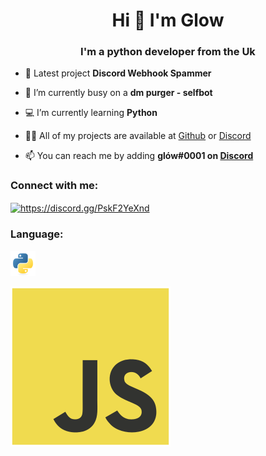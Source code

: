<!-- (https://github.com/Glow0001)/ -->
<!-- LEAVE A STAR, IF YOU LIKE IT ! -->

<h1 align="center">Hi 👋 I'm Glow</h1>
<h3 align="center">I'm a python developer from the Uk</h3>
</p>

- 📌 Latest project **Discord Webhook Spammer**

- 📌 I’m currently busy on a  **dm purger - selfbot**

- 💻 I’m currently learning **Python**

- 👨‍💻 All of my projects are available at [Github](https://github.com/Glow0001?tab=repositories) or [Discord](https://discord.gg/hay)

- 📫 You can reach me by adding **glów#0001 on [Discord](https://discord.gg/hay)**

<h3 align="left">Connect with me:</h3>
<p align="left">
<a href="https://discord.gg/https://discord.gg/hay" target="blank"><img align="center" src="https://raw.githubusercontent.com/rahuldkjain/github-profile-readme-generator/master/src/images/icons/Social/discord.svg" alt="https://discord.gg/PskF2YeXnd" height="30" width="40" /></a>

<h3 align="left">Language:</h3>
</a> <a href="https://www.python.org" target="_blank" rel="noreferrer"> <img src="https://raw.githubusercontent.com/devicons/devicon/master/icons/python/python-original.svg" alt="python" width="40" height="40"/> </a> </p> </a> </p> </a> <a href="[https://www.python.org](https://nodejs.org/en/download/)" target="_blank" rel="noreferrer"> <img src=https://raw.githubusercontent.com/devicons/devicon/master/icons/javascript/javascript-original.svg
